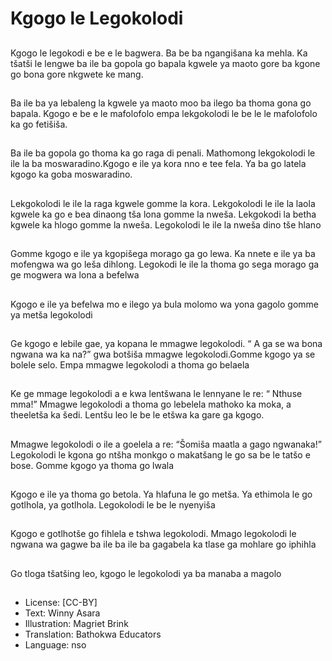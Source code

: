 # Kgogo le Legokolodi

##
Kgogo le legokodi e be e le
bagwera. Ba be ba ngangišana ka
mehla. Ka tšatši le lengwe ba ile ba
gopola go bapala kgwele ya maoto
gore ba kgone go bona gore
nkgwete ke mang.

##
Ba ile ba ya lebaleng la kgwele ya
maoto moo ba ilego ba thoma gona
go bapala. Kgogo e be e le
mafolofolo empa lekgokolodi le be
le le mafolofolo ka go fetišiša.

##
Ba ile ba gopola go thoma ka go
raga di penali. Mathomong
lekgokolodi le ile la ba
moswaradino.Kgogo e ile ya kora
nno e tee fela. Ya ba go latela kgogo
ka goba moswaradino.

##
Lekgokolodi le ile la raga kgwele
gomme la kora. Lekgokolodi le ile la
laola kgwele ka go e bea dinaong
tša lona gomme la nweša.
Lekgokodi la betha kgwele ka hlogo
gomme la nweša. Legokolodi le ile
la nweša dino tše hlano

##
Gomme kgogo e ile ya kgopišega
morago ga go lewa. Ka nnete e ile
ya ba mofengwa wa go leša
dihlong. Legokodi le ile la thoma go
sega morago ga ge mogwera wa
lona a befelwa

##
Kgogo e ile ya befelwa mo e ilego
ya bula molomo wa yona gagolo
gomme ya metša legokolodi

##
Ge kgogo e lebile gae, ya kopana le
mmagwe legokolodi. “ A ga se wa
bona ngwana wa ka na?” gwa
botšiša mmagwe legokolodi.Gomme
kgogo ya se bolele selo. Empa
mmagwe legokolodi a thoma go
belaela

##
Ke ge mmage legokolodi a e kwa
lentšwana le lennyane le re:
“ Nthuse mma!” Mmagwe
legokolodi a thoma go lebelela
mathoko ka moka, a theeletša ka
šedi. Lentšu leo le be le etšwa ka
gare ga kgogo.

##
Mmagwe legokolodi o ile a goelela a
re: “Šomiša maatla a gago
ngwanaka!” Legokolodi le kgona go
ntšha monkgo o makatšang le go sa
be le tatšo e bose. Gomme kgogo
ya thoma go lwala

##
Kgogo e ile ya thoma go betola. Ya
hlafuna le go metša. Ya ethimola le
go gotlhola, ya gotlhola. Legokolodi
le be le nyenyiša

##
Kgogo e gotlhotše go fihlela e tshwa
legokolodi. Mmago legokolodi le
ngwana wa gagwe ba ile ba ile ba
gagabela ka tlase ga mohlare go
iphihla

##
Go tloga tšatšing leo, kgogo le
legokolodi ya ba manaba a magolo

##
* License: [CC-BY]
* Text: Winny Asara
* Illustration: Magriet Brink
* Translation: Bathokwa Educators
* Language: nso
